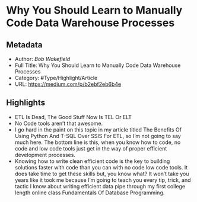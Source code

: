 # Why You Should Learn to Manually Code Data Warehouse Processes

## Metadata

* Author: *Bob Wakefield*
* Full Title: Why You Should Learn to Manually Code Data Warehouse Processes
* Category: #Type/Highlight/Article
* URL: https://medium.com/p/b2ebf2eb6b4e

## Highlights

* ETL Is Dead, The Good Stuff Now Is TEL Or ELT
* No Code tools aren’t that awesome.
* I go hard in the paint on this topic in my article titled The Benefits Of Using Python And T-SQL Over SSIS For ETL, so I’m not going to say much here. The bottom line is this, when you know how to code, no code and low code tools just get in the way of proper efficient development processes.
* Knowing how to write clean efficient code is the key to building solutions faster with code than you can with no code low code tools. It does take time to get these skills but, you know what? It won’t take you years like it took me because I’m going to teach you every tip, trick, and tactic I know about writing efficient data pipe through my first college length online class Fundamentals Of Database Programming.
